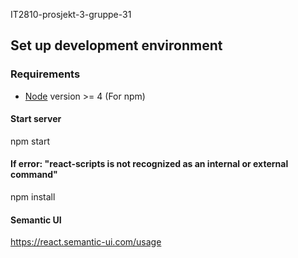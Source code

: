 IT2810-prosjekt-3-gruppe-31
## Set up development environment
### Requirements
- [Node](https://nodejs.org/en/) version >= 4 (For npm)

#### Start server
npm start

#### If error: "react-scripts is not recognized as an internal or external command"
npm install

#### Semantic UI
https://react.semantic-ui.com/usage
